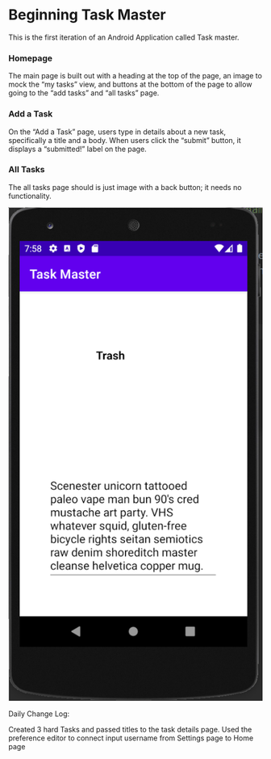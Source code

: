 # Beginning Task Master

This is the first iteration of an Android Application called Task master.

### Homepage
The main page is built out with a heading at the top of the page, an image to mock the “my tasks” view, and buttons at the bottom of the page to allow going to the “add tasks” and “all tasks” page.

### Add a Task
On the “Add a Task” page, users type in details about a new task, specifically a title and a body. When users click the “submit” button, it displays  a “submitted!” label on the page.

### All Tasks
The all tasks page should is just image with a back button; it needs no functionality.

![Home Page](screenshots/androidTaskDetail.png)


Daily Change Log:

Created 3 hard Tasks and passed titles to the task details page.
Used the preference editor to connect input username from Settings page to Home page
